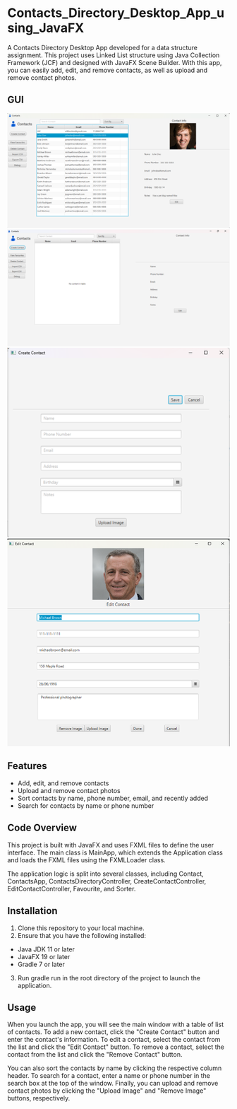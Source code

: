 # Contacts_Directory_Desktop_App_using_JavaFX
A Contacts Directory Desktop App developed for a data structure assignment. This project uses Linked List structure using Java Collection Framework (JCF) and designed with JavaFX Scene Builder.
With this app, you can easily add, edit, and remove contacts, as well as upload and remove contact photos.

## GUI
![alt text](https://github.com/AlifBrahim/Contacts_Directory_Desktop_App_using_JavaFX/blob/master/main%20interface.png)
![alt text](https://github.com/AlifBrahim/Contacts_Directory_Desktop_App_using_JavaFX/blob/master/Main%20GUI.png)
![alt text](https://github.com/AlifBrahim/Contacts_Directory_Desktop_App_using_JavaFX/blob/master/Create%20Contact%20GUI.png)
![alt text](https://github.com/AlifBrahim/Contacts_Directory_Desktop_App_using_JavaFX/blob/master/Edit%20Contact%20GUI.png)

## Features
- Add, edit, and remove contacts
- Upload and remove contact photos
- Sort contacts by name, phone number, email, and recently added
- Search for contacts by name or phone number

## Code Overview
This project is built with JavaFX and uses FXML files to define the user interface. The main class is MainApp, which extends the Application class and loads the FXML files using the FXMLLoader class.

The application logic is split into several classes, including Contact, ContactsApp, ContactsDirectoryController, CreateContactController, EditContactController, Favourite, and Sorter.

## Installation
1. Clone this repository to your local machine.
2. Ensure that you have the following installed:
- Java JDK 11 or later
- JavaFX 19 or later
- Gradle 7 or later
3. Run gradle run in the root directory of the project to launch the application.

## Usage
When you launch the app, you will see the main window with a table of list of contacts. To add a new contact, click the "Create Contact" button and enter the contact's information. To edit a contact, select the contact from the list and click the "Edit Contact" button. To remove a contact, select the contact from the list and click the "Remove Contact" button.

You can also sort the contacts by name by clicking the respective column header. To search for a contact, enter a name or phone number in the search box at the top of the window. Finally, you can upload and remove contact photos by clicking the "Upload Image" and "Remove Image" buttons, respectively.
